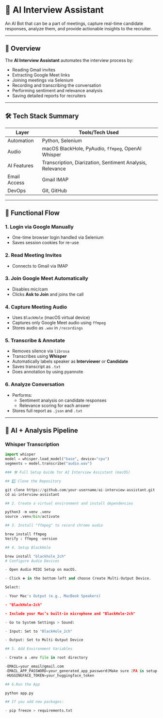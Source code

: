 # 🤖 AI Interview Assistant

An AI Bot that can be a part of meetings, capture real-time candidate responses, analyze them, and provide actionable insights to the recruiter.

---

## 📌 Overview

The **AI Interview Assistant** automates the interview process by:
- Reading Gmail invites
- Extracting Google Meet links
- Joining meetings via Selenium
- Recording and transcribing the conversation
- Performing sentiment and relevance analysis
- Saving detailed reports for recruiters

---

## 🛠️ Tech Stack Summary

| Layer         | Tools/Tech Used                                           |
|---------------|-----------------------------------------------------------|
| Automation    | Python, Selenium                                          |
| Audio         | macOS BlackHole, PyAudio, `ffmpeg`, OpenAI Whisper        |
| AI Features   | Transcription, Diarization, Sentiment Analysis, Relevance |
| Email Access  | Gmail IMAP                                                |
| DevOps        | Git, GitHub                                               |

---

## 🎯 Functional Flow

### 1. **Login via Google Manually**
- One-time browser login handled via Selenium
- Saves session cookies for re-use

### 2. **Read Meeting Invites**
- Connects to Gmail via IMAP

### 3. **Join Google Meet Automatically**
- Disables mic/cam
- Clicks **Ask to Join** and joins the call

### 4. **Capture Meeting Audio**
- Uses `BlackHole` (macOS virtual device)
- Captures only Google Meet audio using `ffmpeg`
- Stores audio as `.wav` in `/recordings`

### 5. **Transcribe & Annotate**
- Removes silence via `librosa`
- Transcribes using **Whisper**
- Automatically labels speaker as **Interviewer** or **Candidate**
- Saves transcript as `.txt`
- Does annotation by using pyannote

### 6. **Analyze Conversation**
- Performs:
  - Sentiment analysis on candidate responses
  - Relevance scoring for each answer
- Stores full report as `.json` and `.txt`

---

## 🔮 AI + Analysis Pipeline

### Whisper Transcription

```python
import whisper
model = whisper.load_model("base", device="cpu")
segments = model.transcribe("audio.wav")

### 🛠️ Full Setup Guide for AI Interview Assistant (macOS)

## 1️⃣ Clone the Repository

git clone https://github.com/your-username/ai-interview-assistant.git
cd ai-interview-assistant

## 2. Create a virtual environment and install dependencies

python3 -m venv .venv
source .venv/bin/activate

## 3. Install "ffmpeg" to record chrome audio

brew install ffmpeg
Verify : ffmpeg -version

## 4. Setup BlackHole

brew install "blackhole_2ch"
# Configure Audio Devices

- Open Audio MIDI Setup on macOS.

- Click ➕ in the bottom-left and choose Create Multi-Output Device.

Select:

- Your Mac's Output (e.g., MacBook Speakers)

- "BlackHole-2ch"

- Include your Mac’s built-in microphone and "BlackHole-2ch"

- Go to System Settings > Sound:

- Input: Set to "BlackHole_2ch"

- Output: Set to Multi-Output Device

## 5. Add Environment Variables

- Create a .env file in root directory

-EMAIL=your_email@gmail.com
-EMAIL_APP_PASSWORD=your_generated_app_password(Make sure 2FA is setup on the google account)
-HUGGINGFACE_TOKEN=your_huggingface_token

## 6.Run the App

python app.py

## If you add new packages:

- pip freeze > requirements.txt
